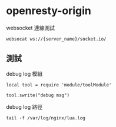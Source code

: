 # openresty-origin

websocket 連線測試
```
websocat ws://{server_name}/socket.io/
```

## 測試
debug log 模組
```
local tool = require 'module/toolModule'

tool.swrite("debug msg")
```
debug log 路徑
```
tail -f /var/log/nginx/lua.log
```
